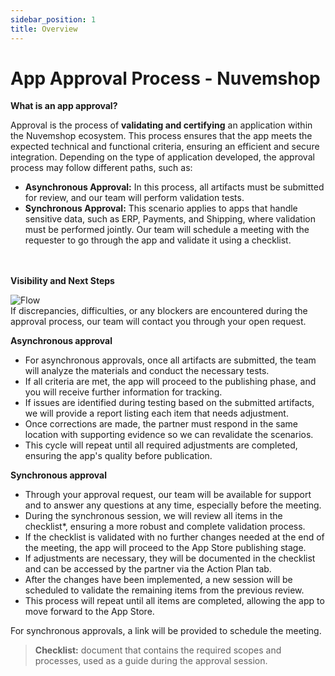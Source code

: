 ```yaml
---
sidebar_position: 1
title: Overview
---
```


# App Approval Process - Nuvemshop

**What is an app approval?**

Approval is the process of **validating and certifying** an application within the Nuvemshop ecosystem. 
This process ensures that the app meets the expected technical and functional criteria, ensuring an efficient and secure integration.
Depending on the type of application developed, the approval process may follow different paths, such as:

* **Asynchronous Approval:** In this process, all artifacts must be submitted for review, and our team will perform validation tests. 
* **Synchronous Approval:** This scenario applies to apps that handle sensitive data, such as ERP, Payments, and Shipping, where validation must be performed jointly. Our team will schedule a meeting with the requester to go through the app and validate it using a checklist.</br></br></br>

**Visibility and Next Steps**

![Flow](../../static/img/en/imagem-fluxo-Ingles.png "Flow") 
<br/>
<Alert appearance="warning" title="Important"> If discrepancies, difficulties, or any blockers are encountered during the approval process, our team will contact you through your open request.
</Alert>
<br/>

**Asynchronous approval**

* For asynchronous approvals, once all artifacts are submitted, the team will analyze the materials and conduct the necessary tests. 
* If all criteria are met, the app will proceed to the publishing phase, and you will receive further information for tracking.
* If issues are identified during testing based on the submitted artifacts, we will provide a report listing each item that needs adjustment.
* Once corrections are made, the partner must respond in the same location with supporting evidence so we can revalidate the scenarios.
* This cycle will repeat until all required adjustments are completed, ensuring the app's quality before publication.

**Synchronous approval**

* Through your approval request, our team will be available for support and to answer any questions at any time, especially before the meeting.
* During the synchronous session, we will review all items in the checklist*, ensuring a more robust and complete validation process.
* If the checklist is validated with no further changes needed at the end of the meeting, the app will proceed to the App Store publishing stage.
* If adjustments are necessary, they will be documented in the checklist and can be accessed by the partner via the Action Plan tab.
* After the changes have been implemented, a new session will be scheduled to validate the remaining items from the previous review.
* This process will repeat until all items are completed, allowing the app to move forward to the App Store.

<Alert appearance="warning" title="Attention"> For synchronous approvals, a link will be provided to schedule the meeting.
</Alert>
<br/>

> **Checklist:** document that contains the required scopes and processes, used as a guide during the approval session.
